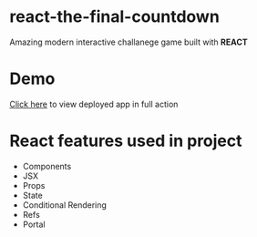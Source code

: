 # react-the-final-countdown
Amazing modern interactive challanege game built with **REACT**

# Demo
[Click here](https://react-investment-calculator-flame.vercel.app/) to view deployed app in full action

# React features used in project
* Components
* JSX
* Props
* State
* Conditional Rendering
* Refs
* Portal

